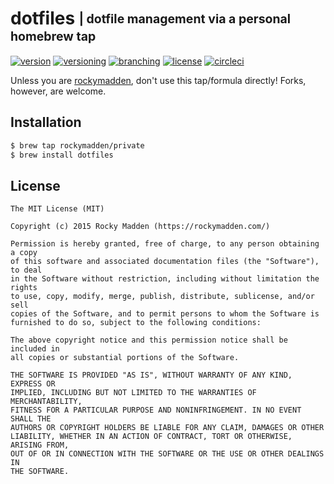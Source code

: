 # dotfiles <sub><sup>| dotfile management via a personal homebrew tap</sup></sub>
[![version](http://img.shields.io/badge/version-v0.0.0-blue.svg)](https://github.com/rockymadden/dotfiles/releases)
[![versioning](http://img.shields.io/badge/versioning-semver-blue.svg)](http://semver.org/)
[![branching](http://img.shields.io/badge/branching-github%20flow-blue.svg)](https://guides.github.com/introduction/flow/)
[![license](http://img.shields.io/badge/license-mit-blue.svg)](https://opensource.org/licenses/MIT)
[![circleci](https://circleci.com/gh/rockymadden/dotfiles.svg?style=shield)](https://circleci.com/gh/rockymadden/dotfiles)

Unless you are [rockymadden](http://github.com/rockymadden), don't use this tap/formula directly!
Forks, however, are welcome.

## Installation
```bash
$ brew tap rockymadden/private
$ brew install dotfiles
```

## License
```
The MIT License (MIT)

Copyright (c) 2015 Rocky Madden (https://rockymadden.com/)

Permission is hereby granted, free of charge, to any person obtaining a copy
of this software and associated documentation files (the "Software"), to deal
in the Software without restriction, including without limitation the rights
to use, copy, modify, merge, publish, distribute, sublicense, and/or sell
copies of the Software, and to permit persons to whom the Software is
furnished to do so, subject to the following conditions:

The above copyright notice and this permission notice shall be included in
all copies or substantial portions of the Software.

THE SOFTWARE IS PROVIDED "AS IS", WITHOUT WARRANTY OF ANY KIND, EXPRESS OR
IMPLIED, INCLUDING BUT NOT LIMITED TO THE WARRANTIES OF MERCHANTABILITY,
FITNESS FOR A PARTICULAR PURPOSE AND NONINFRINGEMENT. IN NO EVENT SHALL THE
AUTHORS OR COPYRIGHT HOLDERS BE LIABLE FOR ANY CLAIM, DAMAGES OR OTHER
LIABILITY, WHETHER IN AN ACTION OF CONTRACT, TORT OR OTHERWISE, ARISING FROM,
OUT OF OR IN CONNECTION WITH THE SOFTWARE OR THE USE OR OTHER DEALINGS IN
THE SOFTWARE.
```
